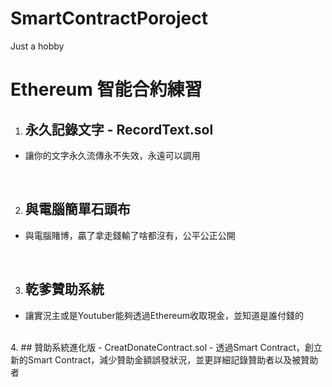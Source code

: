 # SmartContractPoroject
Just a hobby

# Ethereum 智能合約練習

1. ## 永久記錄文字 - RecordText.sol
- 讓你的文字永久流傳永不失效，永遠可以調用
<br>

2. ## 與電腦簡單石頭布
- 與電腦賭博，贏了拿走錢輸了啥都沒有，公平公正公開

<br>

3. ## 乾爹贊助系統
- 讓實況主或是Youtuber能夠透過Ethereum收取現金，並知道是誰付錢的
<br>
4. ## 贊助系統進化版 - CreatDonateContract.sol
- 透過Smart Contract，創立新的Smart Contract，減少贊助金額誤發狀況，並更詳細記錄贊助者以及被贊助者
